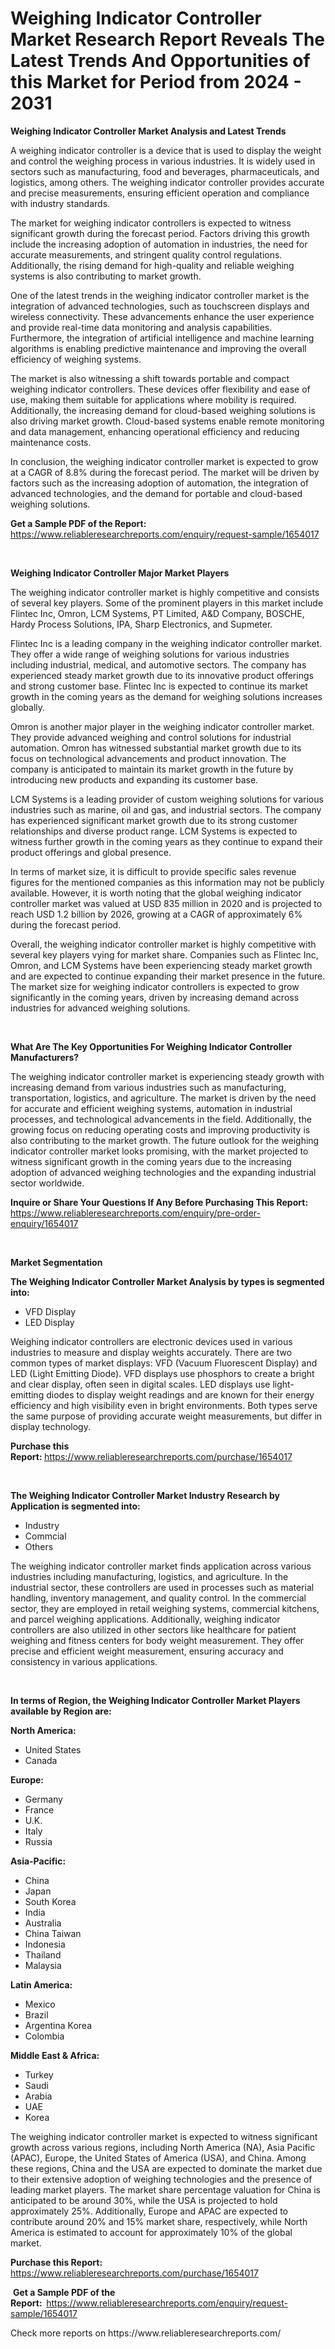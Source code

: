 <p><h1>Weighing Indicator Controller Market Research Report Reveals The Latest Trends And Opportunities of this Market for Period from 2024 - 2031</h1></p><p><strong>Weighing Indicator Controller Market Analysis and Latest Trends</strong></p>
<p><p>A weighing indicator controller is a device that is used to display the weight and control the weighing process in various industries. It is widely used in sectors such as manufacturing, food and beverages, pharmaceuticals, and logistics, among others. The weighing indicator controller provides accurate and precise measurements, ensuring efficient operation and compliance with industry standards.</p><p>The market for weighing indicator controllers is expected to witness significant growth during the forecast period. Factors driving this growth include the increasing adoption of automation in industries, the need for accurate measurements, and stringent quality control regulations. Additionally, the rising demand for high-quality and reliable weighing systems is also contributing to market growth.</p><p>One of the latest trends in the weighing indicator controller market is the integration of advanced technologies, such as touchscreen displays and wireless connectivity. These advancements enhance the user experience and provide real-time data monitoring and analysis capabilities. Furthermore, the integration of artificial intelligence and machine learning algorithms is enabling predictive maintenance and improving the overall efficiency of weighing systems.</p><p>The market is also witnessing a shift towards portable and compact weighing indicator controllers. These devices offer flexibility and ease of use, making them suitable for applications where mobility is required. Additionally, the increasing demand for cloud-based weighing solutions is also driving market growth. Cloud-based systems enable remote monitoring and data management, enhancing operational efficiency and reducing maintenance costs.</p><p>In conclusion, the weighing indicator controller market is expected to grow at a CAGR of 8.8% during the forecast period. The market will be driven by factors such as the increasing adoption of automation, the integration of advanced technologies, and the demand for portable and cloud-based weighing solutions.</p></p>
<p><strong>Get a Sample PDF of the Report:&nbsp;</strong> <a href="https://www.reliableresearchreports.com/enquiry/request-sample/1654017">https://www.reliableresearchreports.com/enquiry/request-sample/1654017</a></p>
<p>&nbsp;</p>
<p><strong>Weighing Indicator Controller Major Market Players</strong></p>
<p><p>The weighing indicator controller market is highly competitive and consists of several key players. Some of the prominent players in this market include Flintec Inc, Omron, LCM Systems, PT Limited, A&D Company, BOSCHE, Hardy Process Solutions, IPA, Sharp Electronics, and Supmeter.</p><p>Flintec Inc is a leading company in the weighing indicator controller market. They offer a wide range of weighing solutions for various industries including industrial, medical, and automotive sectors. The company has experienced steady market growth due to its innovative product offerings and strong customer base. Flintec Inc is expected to continue its market growth in the coming years as the demand for weighing solutions increases globally.</p><p>Omron is another major player in the weighing indicator controller market. They provide advanced weighing and control solutions for industrial automation. Omron has witnessed substantial market growth due to its focus on technological advancements and product innovation. The company is anticipated to maintain its market growth in the future by introducing new products and expanding its customer base.</p><p>LCM Systems is a leading provider of custom weighing solutions for various industries such as marine, oil and gas, and industrial sectors. The company has experienced significant market growth due to its strong customer relationships and diverse product range. LCM Systems is expected to witness further growth in the coming years as they continue to expand their product offerings and global presence.</p><p>In terms of market size, it is difficult to provide specific sales revenue figures for the mentioned companies as this information may not be publicly available. However, it is worth noting that the global weighing indicator controller market was valued at USD 835 million in 2020 and is projected to reach USD 1.2 billion by 2026, growing at a CAGR of approximately 6% during the forecast period.</p><p>Overall, the weighing indicator controller market is highly competitive with several key players vying for market share. Companies such as Flintec Inc, Omron, and LCM Systems have been experiencing steady market growth and are expected to continue expanding their market presence in the future. The market size for weighing indicator controllers is expected to grow significantly in the coming years, driven by increasing demand across industries for advanced weighing solutions.</p></p>
<p>&nbsp;</p>
<p><strong>What Are The Key Opportunities For Weighing Indicator Controller Manufacturers?</strong></p>
<p><p>The weighing indicator controller market is experiencing steady growth with increasing demand from various industries such as manufacturing, transportation, logistics, and agriculture. The market is driven by the need for accurate and efficient weighing systems, automation in industrial processes, and technological advancements in the field. Additionally, the growing focus on reducing operating costs and improving productivity is also contributing to the market growth. The future outlook for the weighing indicator controller market looks promising, with the market projected to witness significant growth in the coming years due to the increasing adoption of advanced weighing technologies and the expanding industrial sector worldwide.</p></p>
<p><strong>Inquire or Share Your Questions If Any Before Purchasing This Report:</strong> <a href="https://www.reliableresearchreports.com/enquiry/pre-order-enquiry/1654017">https://www.reliableresearchreports.com/enquiry/pre-order-enquiry/1654017</a></p>
<p>&nbsp;</p>
<p><strong>Market Segmentation</strong></p>
<p><strong>The Weighing Indicator Controller Market Analysis by types is segmented into:</strong></p>
<p><ul><li>VFD Display</li><li>LED Display</li></ul></p>
<p><p>Weighing indicator controllers are electronic devices used in various industries to measure and display weights accurately. There are two common types of market displays: VFD (Vacuum Fluorescent Display) and LED (Light Emitting Diode). VFD displays use phosphors to create a bright and clear display, often seen in digital scales. LED displays use light-emitting diodes to display weight readings and are known for their energy efficiency and high visibility even in bright environments. Both types serve the same purpose of providing accurate weight measurements, but differ in display technology.</p></p>
<p><strong>Purchase this Report:&nbsp;</strong><a href="https://www.reliableresearchreports.com/purchase/1654017">https://www.reliableresearchreports.com/purchase/1654017</a></p>
<p>&nbsp;</p>
<p><strong>The Weighing Indicator Controller Market Industry Research by Application is segmented into:</strong></p>
<p><ul><li>Industry</li><li>Commcial</li><li>Others</li></ul></p>
<p><p>The weighing indicator controller market finds application across various industries including manufacturing, logistics, and agriculture. In the industrial sector, these controllers are used in processes such as material handling, inventory management, and quality control. In the commercial sector, they are employed in retail weighing systems, commercial kitchens, and parcel weighing applications. Additionally, weighing indicator controllers are also utilized in other sectors like healthcare for patient weighing and fitness centers for body weight measurement. They offer precise and efficient weight measurement, ensuring accuracy and consistency in various applications.</p></p>
<p>&nbsp;</p>
<p><strong>In terms of Region, the Weighing Indicator Controller Market Players available by Region are:</strong></p>
<p>
    <p> <strong> North America: </strong>
        <ul>
            <li>United States</li>
            <li>Canada</li>
        </ul>
        </p> 
    <p> <strong> Europe: </strong>
        <ul>
            <li>Germany</li>
            <li>France</li>
            <li>U.K.</li>
            <li>Italy</li>
            <li>Russia</li>
        </ul>
        </p> 
    <p> <strong> Asia-Pacific: </strong>
        <ul>
            <li>China</li>
            <li>Japan</li>
            <li>South Korea</li>
            <li>India</li>
            <li>Australia</li>
            <li>China Taiwan</li>
            <li>Indonesia</li>
            <li>Thailand</li>
            <li>Malaysia</li>
        </ul>
        </p> 
    <p> <strong> Latin America: </strong>
        <ul>
            <li>Mexico</li>
            <li>Brazil</li>
            <li>Argentina Korea</li>
            <li>Colombia</li>
        </ul>
        </p> 
    <p> <strong> Middle East & Africa: </strong>
        <ul>
            <li>Turkey</li>
            <li>Saudi</li>
            <li>Arabia</li>
            <li>UAE</li>
            <li>Korea</li>
        </ul>
    </p>
    </p>
<p><p>The weighing indicator controller market is expected to witness significant growth across various regions, including North America (NA), Asia Pacific (APAC), Europe, the United States of America (USA), and China. Among these regions, China and the USA are expected to dominate the market due to their extensive adoption of weighing technologies and the presence of leading market players. The market share percentage valuation for China is anticipated to be around 30%, while the USA is projected to hold approximately 25%. Additionally, Europe and APAC are expected to contribute around 20% and 15% market share, respectively, while North America is estimated to account for approximately 10% of the global market.</p></p>
<p><strong>Purchase this Report: </strong><a href="https://www.reliableresearchreports.com/purchase/1654017">https://www.reliableresearchreports.com/purchase/1654017</a></p>
<p>&nbsp;<strong>Get a Sample PDF of the Report:&nbsp;&nbsp;</strong><a href="https://www.reliableresearchreports.com/enquiry/request-sample/1654017">https://www.reliableresearchreports.com/enquiry/request-sample/1654017</a></p>
<p><strong></strong></p>
<p>Check more reports on https://www.reliableresearchreports.com/</p>